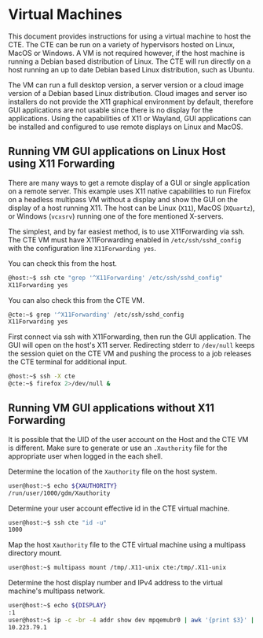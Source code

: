 # Virtual Machines

This document provides instructions for using a virtual machine to host the CTE.  The CTE can be run on a variety of hypervisors hosted on Linux, MacOS or Windows.  A VM is not required however, if the host machine is running a Debian based distribution of Linux.  The CTE will run directly on a host running an up to date Debian based Linux distribution, such as Ubuntu.

The VM can run a full desktop version, a server version or a cloud image version of a Debian based Linux distribution.  Cloud images and server iso installers do not provide the X11 graphical environment by default, therefore GUI applications are not usable since there is no display for the applications.  Using the capabilities of X11 or Wayland, GUI applications can be installed and configured to use remote displays on Linux and MacOS.

## Running VM GUI applications on Linux Host using X11 Forwarding

There are many ways to get a remote display of a GUI or single application on a remote server.  This example uses X11 native capabilities to run Firefox on a headless multipass VM without a display and show the GUI on the display of a host running X11.  The host can be Linux (`X11`), MacOS (`XQuartz`), or Windows (`vcxsrv`) running one of the fore mentioned X-servers.

The simplest, and by far easiest method, is to use X11Forwarding via ssh.  The CTE VM must have X11Forwarding enabled in `/etc/ssh/sshd_config` with the configuration line `X11Forwarding yes`.

You can check this from the host.

```bash
@host:~$ ssh cte "grep '^X11Forwarding' /etc/ssh/sshd_config"
X11Forwarding yes
```
You can also check this from the CTE VM.

```bash
@cte:~$ grep '^X11Forwarding' /etc/ssh/sshd_config
X11Forwarding yes
```

First connect via ssh with X11Forwarding, then run the GUI application.  The GUI will open on the host's X11 server.  Redirecting stderr to `/dev/null` keeps the session quiet on the CTE VM and pushing the process to a job releases the CTE terminal for additional input.

```bash
@host:~$ ssh -X cte
@cte:~$ firefox 2>/dev/null &
```

## Running VM GUI applications without X11 Forwarding

It is possible that the UID of the user account on the Host and the CTE VM is different.  Make sure to generate or use an `.Xauthority` file for the appropriate user when logged in the each shell.

Determine the location of the `Xauthority` file on the host system.

```bash
user@host:~$ echo ${XAUTHORITY}
/run/user/1000/gdm/Xauthority
```
Determine your user account effective id in the CTE virtual machine.

```bash
user@host:~$ ssh cte "id -u"
1000
```

Map the host `Xauthority` file to the CTE virtual machine using a multipass directory mount.

```bash
user@host:~$ multipass mount /tmp/.X11-unix cte:/tmp/.X11-unix
```

Determine the host display number and IPv4 address to the virtual machine's multipass network.

```bash
user@host:~$ echo ${DISPLAY}
:1
user@host:~$ ip -c -br -4 addr show dev mpqemubr0 | awk '{print $3}' | cut -d/ -f1
10.223.79.1
```
